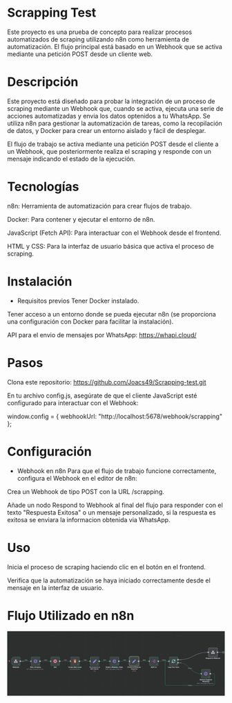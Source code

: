 # Scrapping Test
Este proyecto es una prueba de concepto para realizar procesos automatizados de scraping utilizando n8n como herramienta de automatización. El flujo principal está basado en un Webhook que se activa mediante una petición POST desde un cliente web.

# Descripción
Este proyecto está diseñado para probar la integración de un proceso de scraping mediante un Webhook que, cuando se activa, ejecuta una serie de acciones automatizadas y envia los datos optenidos a tu WhatsApp. Se utiliza n8n para gestionar la automatización de tareas, como la recopilación de datos, y Docker para crear un entorno aislado y fácil de desplegar.

El flujo de trabajo se activa mediante una petición POST desde el cliente a un Webhook, que posteriormente realiza el scraping y responde con un mensaje indicando el estado de la ejecución.

# Tecnologías
n8n: Herramienta de automatización para crear flujos de trabajo.

Docker: Para contener y ejecutar el entorno de n8n.

JavaScript (Fetch API): Para interactuar con el Webhook desde el frontend.

HTML y CSS: Para la interfaz de usuario básica que activa el proceso de scraping.

# Instalación
- Requisitos previos
Tener Docker instalado.

Tener acceso a un entorno donde se pueda ejecutar n8n (se proporciona una configuración con Docker para facilitar la instalación).

API para el envio de mensajes por WhatsApp: https://whapi.cloud/

# Pasos
Clona este repositorio: https://github.com/Joacs49/Scrapping-test.git

En tu archivo config.js, asegúrate de que el cliente JavaScript esté configurado para interactuar con el Webhook:

window.config = {
    webhookUrl: "http://localhost:5678/webhook/scrapping"
};

# Configuración
- Webhook en n8n
Para que el flujo de trabajo funcione correctamente, configura el Webhook en el editor de n8n:

Crea un Webhook de tipo POST con la URL /scrapping.

Añade un nodo Respond to Webhook al final del flujo para responder con el texto "Respuesta Exitosa" o un mensaje personalizado, si la respuesta es exitosa se enviara la informacion obtenida via WhatsApp.

# Uso
Inicia el proceso de scraping haciendo clic en el botón en el frontend.

Verifica que la automatización se haya iniciado correctamente desde el mensaje en la interfaz de usuario.

# Flujo Utilizado en n8n

<img src="images/Flujo-Scrapping.png" alt="Logo del proyecto" width="1400"/>
